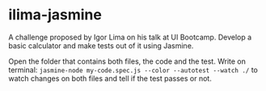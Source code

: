 ilima-jasmine
=============

A challenge proposed by Igor Lima on his talk at UI Bootcamp. Develop a basic calculator and make tests out of it using Jasmine.

Open the folder that contains both files, the code and the test.
Write on terminal: `jasmine-node my-code.spec.js --color --autotest --watch ./` to watch changes on both files and tell if the test passes or not.
